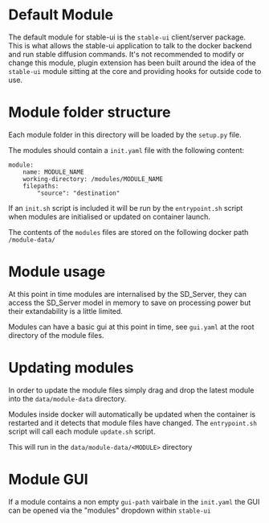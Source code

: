 # Default Module

The default module for stable-ui is the `stable-ui` client/server package. This is what allows the stable-ui application to talk to the docker backend and run stable diffusion commands. It's not recommended to modify or change this module, plugin extension has been built around the idea of the `stable-ui` module sitting at the core and providing hooks for outside code to use.

# Module folder structure

Each module folder in this directory will be loaded by the `setup.py` file.

The modules should contain a `init.yaml` file with the following content:

```
module:
    name: MODULE_NAME
    working-directory: /modules/MODULE_NAME
    filepaths:
        "source": "destination"
```

If an `init.sh` script is included it will be run by the `entrypoint.sh` script when modules are initialised or updated on container launch.

The contents of the `modules` files are stored on the following docker path `/module-data/`

# Module usage

At this point in time modules are internalised by the SD_Server, they can access the SD_Server model in memory to save on processing power but their extandability is a little limited.

Modules can have a basic gui at this point in time, see `gui.yaml` at the root directory of the module files.

# Updating modules

In order to update the module files simply drag and drop the latest module into the `data/module-data` directory.

Modules inside docker will automatically be updated when the container is restarted and it detects that module files have changed. The `entrypoint.sh` script will call each module `update.sh` script.

This will run in the `data/module-data/<MODULE>` directory

# Module GUI

If a module contains a non empty `gui-path` vairbale in the `init.yaml` the GUI can be opened via the "modules" dropdown within `stable-ui`
